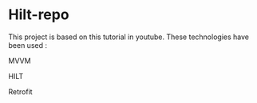 # Hilt-repo
This project is based on this tutorial in youtube.
These technologies have been used : 

MVVM

HILT

Retrofit
